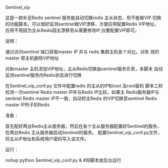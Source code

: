 Sentinel_vip

  这是一款补足Redis sentinel 服务能自动切换redis 主从状态，但不能做VIP
切换的功能脚本。可以很好监测sentinel做VIP漂移，方便应用配置Redis VIP地址，
应用不用因为主从Redis因主漂移至从需要修改IP,仅要配置VIP即可。

说明：

  通过访问sentinel 端口获取master IP 并与 redis 集群主机各个对比。对失
效的master 原主机删除VIP地址

   对新master 主机添加VIP地址，主从Redis切换由sentinel服务负责，本脚本
自动监测sentinel服务内Redis状态进行切换

   在Sentinel_vip_conf.py 文件中配置redis 的主从的IP和root 及root密码
脚本三秒检测一次sentinel Redis master IP并与Redis IP比较，如果主
Redis服务器IP与sentinel Redis master IP不一致，自动将主Redis
的VIP切换至sentinel Redis master IP所子的Redis

准备：
   
   首先配好两台Redis主从服务器，然后在各个主从服务器配置好Sentinel的服务，
在两台Redis 主从服务器启动Sentinel的服务。
    配置Sentinel_vip_conf.py文件，将主从IP地址和系统用户密码写入该文件。

运行：

nohup python Sentinel_vip_conf.py &   #将脚本放后台运行
